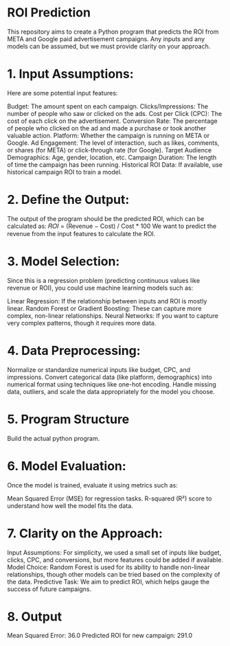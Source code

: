 # ROI Prediction

This repository aims to create a Python program that predicts the ROI from META and Google paid advertisement campaigns. Any inputs and any models can be assumed, but we must provide clarity on your approach.

# 1. Input Assumptions:
Here are some potential input features:

Budget: The amount spent on each campaign.
Clicks/Impressions: The number of people who saw or clicked on the ads.
Cost per Click (CPC): The cost of each click on the advertisement.
Conversion Rate: The percentage of people who clicked on the ad and made a purchase or took another valuable action.
Platform: Whether the campaign is running on META or Google.
Ad Engagement: The level of interaction, such as likes, comments, or shares (for META) or click-through rate (for Google).
Target Audience Demographics: Age, gender, location, etc.
Campaign Duration: The length of time the campaign has been running.
Historical ROI Data: If available, use historical campaign ROI to train a model.

# 2. Define the Output:
The output of the program should be the predicted ROI, which can be calculated as:
𝑅𝑂𝐼 = (Revenue − Cost) / Cost * 100
We want to predict the revenue from the input features to calculate the ROI.

# 3. Model Selection:
Since this is a regression problem (predicting continuous values like revenue or ROI), you could use machine learning models such as:

Linear Regression: If the relationship between inputs and ROI is mostly linear.
Random Forest or Gradient Boosting: These can capture more complex, non-linear relationships.
Neural Networks: If you want to capture very complex patterns, though it requires more data.

# 4. Data Preprocessing:
Normalize or standardize numerical inputs like budget, CPC, and impressions.
Convert categorical data (like platform, demographics) into numerical format using techniques like one-hot encoding.
Handle missing data, outliers, and scale the data appropriately for the model you choose.

# 5. Program Structure
Build the actual python program.

# 6. Model Evaluation:
Once the model is trained, evaluate it using metrics such as:

Mean Squared Error (MSE) for regression tasks.
R-squared (R²) score to understand how well the model fits the data.

# 7. Clarity on the Approach:
Input Assumptions: For simplicity, we used a small set of inputs like budget, clicks, CPC, and conversions, but more features could be added if available.
Model Choice: Random Forest is used for its ability to handle non-linear relationships, though other models can be tried based on the complexity of the data.
Predictive Task: We aim to predict ROI, which helps gauge the success of future campaigns.

# 8. Output
Mean Squared Error: 36.0
Predicted ROI for new campaign: 291.0

